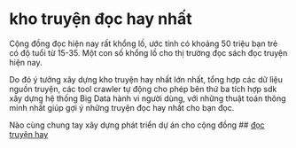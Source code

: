 # kho truyện đọc hay nhất
Cộng đồng đọc hiện nay rất khổng lồ, ước tính có khoảng 50 triệu bạn trẻ có độ tuổi từ 15-35. Một con số khổng lồ cho thị trường đọc sách đọc truyện hiện nay.

Do đó ý tưởng xây dựng kho truyện hay nhất lớn nhất, tổng hợp các dữ liệu nguồn truyện, các tool crawler tự động cho phép bên thứ ba tích hợp sdk xây dựng hệ thống Big Data hành vi người dùng, với những thuật toán thông minh nhất giúp gợi ý những truyện đọc hay nhất cho bạn đọc.

Nào cùng chung tay xây dựng phát triển dự án cho cộng đồng ## [đọc truyện hay](https://toptruyenfull.com)


